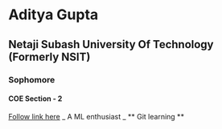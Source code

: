 # Aditya Gupta
## Netaji Subash University Of Technology (Formerly NSIT)
### Sophomore 
#### COE Section - 2 
[Follow link here](linkedin.com/in/aditya-gupta-283646198)
_ A ML enthusiast _
** Git learning **